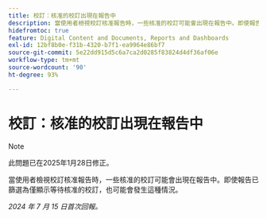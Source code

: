 ```yaml
---
title: 校訂：核准的校訂出現在報告中
description: 當使用者檢視校訂核准報告時，一些核准的校訂可能會出現在報告中。即使報告已篩選為僅顯示等待核准的校訂，也可能會發生這種情況。
hidefromtoc: true
feature: Digital Content and Documents, Reports and Dashboards
exl-id: 12bf8b0e-f31b-4320-b7f1-ea9964e86bf7
source-git-commit: 5e22dd915d5c6a7ca2d0285f83824d4df36af06e
workflow-type: tm+mt
source-wordcount: '90'
ht-degree: 93%

---
```


# 校訂：核准的校訂出現在報告中

>[!NOTE]
>
>此問題已在2025年1月28日修正。

當使用者檢視校訂核准報告時，一些核准的校訂可能會出現在報告中。即使報告已篩選為僅顯示等待核准的校訂，也可能會發生這種情況。

_2024 年 7 月 15 日首次回報。_
